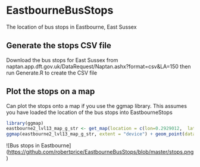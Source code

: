 # EastbourneBusStops
The location of bus stops in Eastbourne, East Sussex

## Generate the stops CSV file

Download the bus stops for East Sussex from naptan.app.dft.gov.uk/DataRequest/Naptan.ashx?format=csv&LA=150 then run Generate.R to create the CSV file

## Plot the stops on a map

Can plot the stops onto a map if you use the ggmap library. This assumes you have loaded the location of the bus stops into EastbourneStops

```R
library(ggmap)
eastbourne2_lvl13_map_g_str <- get_map(location = c(lon=0.2929012,  lat=50.7896285), zoom = 13)
ggmap(eastbourne2_lvl13_map_g_str, extent = "device") + geom_point(data=EastbourneStops, mapping=aes(y=Latitude, x=Longitude), color = "red", size = 2, show.legend=FALSE)
```

![Bus stops in Eastbourne]
(https://github.com/robertprice/EastbourneBusStops/blob/master/stops.png)
